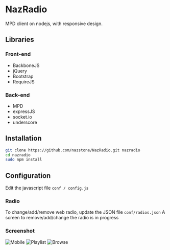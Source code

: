 # NazRadio

MPD client on nodejs, with responsive design. 

## Libraries

### Front-end
* BackboneJS
* jQuery
* Bootstrap
* RequireJS

### Back-end
* MPD
* expressJS
* socket.io
* underscore


## Installation

```sh
git clone https://github.com/nazstone/NazRadio.git nazradio
cd nazradio
sudo npm install
```
## Configuration
Edit the javascript file `conf / config.js`

### Radio
To change/add/remove web radio, update the JSON file `conf/radios.json`
A screen to remove/add/change the radio is in progress

### Screenshot
![Mobile](https://dl.dropboxusercontent.com/u/19730414/Screenshot_2014-01-20-20-07-11.png)
![Playlist](https://dl.dropboxusercontent.com/u/19730414/Capture%20d%E2%80%99%C3%A9cran%202014-01-20%20%C3%A0%2020.06.48.png)
![Browse](https://dl.dropboxusercontent.com/u/19730414/Capture%20d%E2%80%99%C3%A9cran%202014-01-20%20%C3%A0%2020.06.11.png)
